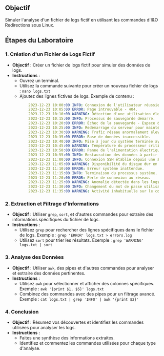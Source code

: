 ## Objectif

Simuler l'analyse d'un fichier de logs fictif en utilisant les commandes d'I&O Redirections sous Linux.

## Étapes du Laboratoire

### 1. Création d'un Fichier de Logs Fictif

- **Objectif** : Créer un fichier de logs fictif pour simuler des données de logs.
- **Instructions** :
    - Ouvrez un terminal.
    - Utilisez la commande suivante pour créer un nouveau fichier de logs :
        `nano logs.txt`
    - Ajoutez des lignes fictives de logs. Exemple de contenu :
		```yaml
			2023-12-23 10:00:00 INFO: Connexion de l'utilisateur réussie.
			2023-12-23 10:05:00 ERROR: Page introuvable - 404.
			2023-12-23 10:10:00 WARNING: Détection d'une utilisation élevée du processeur (CPU).
			2023-12-23 10:15:00 INFO: Processus de sauvegarde démarré.
			2023-12-23 10:20:00 ERROR: Échec de la sauvegarde - Espace de stockage insuffisant.
			2023-12-23 10:25:00 INFO: Redémarrage du serveur pour maintenance planifiée.
			2023-12-23 10:30:00 WARNING: Trafic réseau anormalement élevé.
			2023-12-23 10:35:00 ERROR: Base de données inaccessible.
			2023-12-23 10:40:00 INFO: Mise à jour du système terminée avec succès.
			2023-12-23 10:45:00 WARNING: Température du processeur critique détectée.
			2023-12-23 10:50:00 ERROR: Panne de l'alimentation électrique.
			2023-12-23 10:55:00 INFO: Restauration des données à partir d'une sauvegarde.
			2023-12-23 11:00:00 INFO: Connexion SSH établie depuis une adresse IP inconnue.
			2023-12-23 11:05:00 WARNING: Disponibilité du disque dur en dessous du seuil critique.
			2023-12-23 11:10:00 ERROR: Erreur système inattendue.
			2023-12-23 11:15:00 INFO: Terminaison du processus système.
			2023-12-23 11:20:00 ERROR: Perte de connexion au réseau.
			2023-12-23 11:25:00 WARNING: Anomalie détectée dans les logs du système.
			2023-12-23 11:30:00 INFO: Changement du mot de passe utilisateur.
			2023-12-23 11:35:00 WARNING: Activité inhabituelle sur le compte administrateur.
	     ```
        

### 2. Extraction et Filtrage d'Informations

- **Objectif** : Utiliser `grep`, `sort`, et d'autres commandes pour extraire des informations spécifiques du fichier de logs.
- **Instructions** :
    - Utilisez `grep` pour rechercher des lignes spécifiques dans le fichier de logs. Exemple :
        `grep 'ERROR' logs.txt > errors.log`
    - Utilisez `sort` pour trier les résultats. Exemple :
        `grep 'WARNING' logs.txt | sort`
### 3. Analyse des Données

- **Objectif** : Utiliser `awk`, des pipes et d'autres commandes pour analyser et extraire des données pertinentes.
- **Instructions** :
    - Utilisez `awk` pour sélectionner et afficher des colonnes spécifiques. Exemple :
        `awk '{print $1, $5}' logs.txt`
    - Combinez des commandes avec des pipes pour un filtrage avancé. Exemple :
        `cat logs.txt | grep 'INFO' | awk '{print $2}'`

### 4. Conclusion

- **Objectif** : Résumez vos découvertes et identifiez les commandes utilisées pour analyser les logs.
- **Instructions** :
    - Faites une synthèse des informations extraites.
    - Identifiez et commentez les commandes utilisées pour chaque type d'analyse.